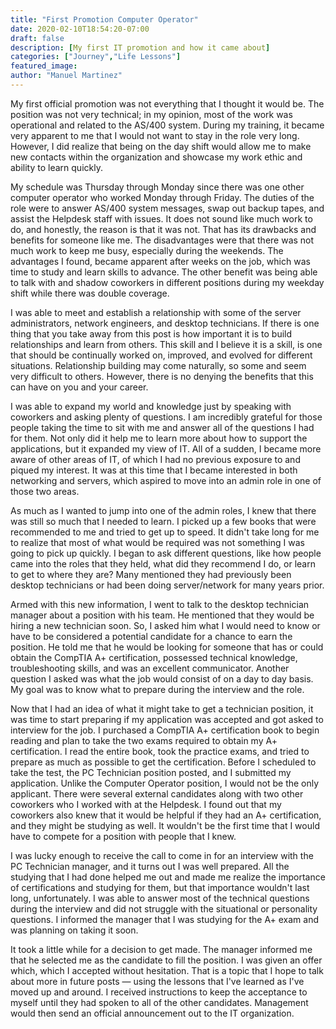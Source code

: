 ```yaml
---
title: "First Promotion Computer Operator"
date: 2020-02-10T18:54:20-07:00
draft: false
description: [My first IT promotion and how it came about]
categories: ["Journey","Life Lessons"]
featured_image:
author: "Manuel Martinez"
---
```


My first official promotion was not everything that I thought it would be. The position was not very technical; in my opinion, most of the work was operational and related to the AS/400 system. During my training, it became very apparent to me that I would not want to stay in the role very long. However, I did realize that being on the day shift would allow me to make new contacts within the organization and showcase my work ethic and ability to learn quickly.

My schedule was Thursday through Monday since there was one other computer operator who worked Monday through Friday. The duties of the role were to answer AS/400 system messages, swap out backup tapes, and assist the Helpdesk staff with issues. It does not sound like much work to do, and honestly, the reason is that it was not. That has its drawbacks and benefits for someone like me. The disadvantages were that there was not much work to keep me busy, especially during the weekends. The advantages I found, became apparent after weeks on the job, which was time to study and learn skills to advance. The other benefit was being able to talk with and shadow coworkers in different positions during my weekday shift while there was double coverage.

I was able to meet and establish a relationship with some of the server administrators, network engineers, and desktop technicians. If there is one thing that you take away from this post is how important it is to build relationships and learn from others. This skill and I believe it is a skill, is one that should be continually worked on, improved, and evolved for different situations. Relationship building may come naturally, so some and seem very difficult to others. However, there is no denying the benefits that this can have on you and your career.

I was able to expand my world and knowledge just by speaking with coworkers and asking plenty of questions. I am incredibly grateful for those people taking the time to sit with me and answer all of the questions I had for them. Not only did it help me to learn more about how to support the applications, but it expanded my view of IT. All of a sudden, I became more aware of other areas of IT, of which I had no previous exposure to and piqued my interest. It was at this time that I became interested in both networking and servers, which aspired to move into an admin role in one of those two areas.

As much as I wanted to jump into one of the admin roles, I knew that there was still so much that I needed to learn. I picked up a few books that were recommended to me and tried to get up to speed. It didn't take long for me to realize that most of what would be required was not something I was going to pick up quickly. I began to ask different questions, like how people came into the roles that they held, what did they recommend I do, or learn to get to where they are? Many mentioned they had previously been desktop technicians or had been doing server/network for many years prior.

Armed with this new information, I went to talk to the desktop technician manager about a position with his team. He mentioned that they would be hiring a new technician soon. So, I asked him what I would need to know or have to be considered a potential candidate for a chance to earn the position. He told me that he would be looking for someone that has or could obtain the CompTIA A+ certification, possessed technical knowledge, troubleshooting skills, and was an excellent communicator. Another question I asked was what the job would consist of on a day to day basis. My goal was to know what to prepare during the interview and the role.

Now that I had an idea of what it might take to get a technician position, it was time to start preparing if my application was accepted and got asked to interview for the job. I purchased a CompTIA A+ certification book to begin reading and plan to take the two exams required to obtain my A+ certification. I read the entire book, took the practice exams, and tried to prepare as much as possible to get the certification. Before I scheduled to take the test, the PC Technician position posted, and I submitted my application. Unlike the Computer Operator position, I would not be the only applicant. There were several external candidates along with two other coworkers who I worked with at the Helpdesk. I found out that my coworkers also knew that it would be helpful if they had an A+ certification, and they might be studying as well. It wouldn't be the first time that I would have to compete for a position with people that I knew.

I was lucky enough to receive the call to come in for an interview with the PC Technician manager, and it turns out I was well prepared. All the studying that I had done helped me out and made me realize the importance of certifications and studying for them, but that importance wouldn't last long, unfortunately. I was able to answer most of the technical questions during the interview and did not struggle with the situational or personality questions. I informed the manager that I was studying for the A+ exam and was planning on taking it soon.

It took a little while for a decision to get made. The manager informed me that he selected me as the candidate to fill the position. I was given an offer which, which I accepted without hesitation. That is a topic that I hope to talk about more in future posts — using the lessons that I've learned as I've moved up and around. I received instructions to keep the acceptance to myself until they had spoken to all of the other candidates. Management would then send an official announcement out to the IT organization.
